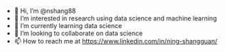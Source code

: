 - 👋 Hi, I’m @nshang88
- 👀 I’m interested in research using data science and machine learning
- 🌱 I’m currently learning data science 
- 💞️ I’m looking to collaborate on data science
- 📫 How to reach me at https://www.linkedin.com/in/ning-shangguan/

<!---
nshang88/nshang88 is a ✨ special ✨ repository because its `README.md` (this file) appears on your GitHub profile.
You can click the Preview link to take a look at your changes.
--->

